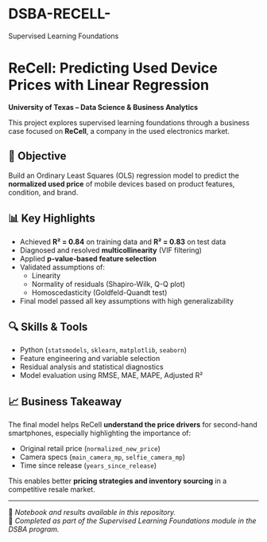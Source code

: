# DSBA-RECELL-
Supervised Learning Foundations
# ReCell: Predicting Used Device Prices with Linear Regression  
**University of Texas – Data Science & Business Analytics**

This project explores supervised learning foundations through a business case focused on **ReCell**, a company in the used electronics market.  

## 🎯 Objective  
Build an Ordinary Least Squares (OLS) regression model to predict the **normalized used price** of mobile devices based on product features, condition, and brand.

## 📊 Key Highlights
- Achieved **R² = 0.84** on training data and **R² = 0.83** on test data  
- Diagnosed and resolved **multicollinearity** (VIF filtering)  
- Applied **p-value-based feature selection**  
- Validated assumptions of:
  - Linearity
  - Normality of residuals (Shapiro-Wilk, Q-Q plot)
  - Homoscedasticity (Goldfeld-Quandt test)  
- Final model passed all key assumptions with high generalizability

## 🔍 Skills & Tools  
- Python (`statsmodels`, `sklearn`, `matplotlib`, `seaborn`)  
- Feature engineering and variable selection  
- Residual analysis and statistical diagnostics  
- Model evaluation using RMSE, MAE, MAPE, Adjusted R²  

## 📈 Business Takeaway  
The final model helps ReCell **understand the price drivers** for second-hand smartphones, especially highlighting the importance of:
- Original retail price (`normalized_new_price`)
- Camera specs (`main_camera_mp`, `selfie_camera_mp`)
- Time since release (`years_since_release`)

This enables better **pricing strategies and inventory sourcing** in a competitive resale market.

---

📁 *Notebook and results available in this repository.*  
🧠 *Completed as part of the Supervised Learning Foundations module in the DSBA program.*
